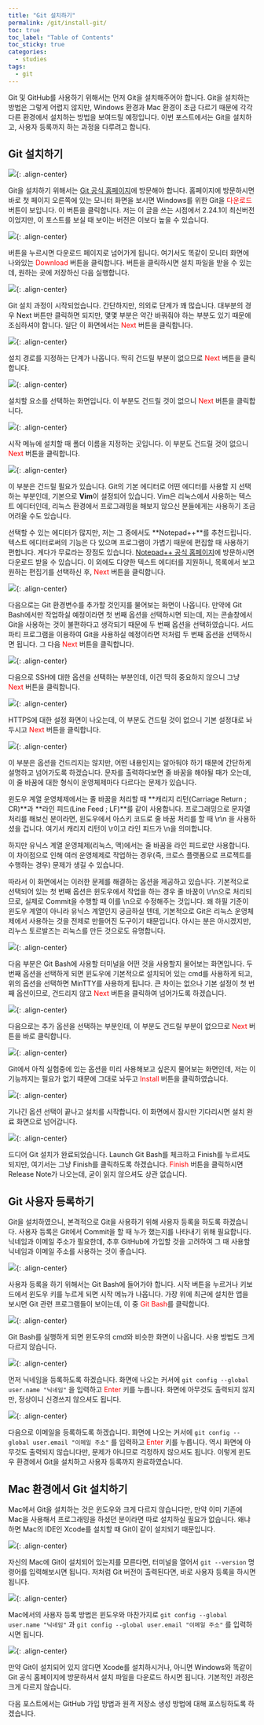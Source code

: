 ```yaml
---
title: "Git 설치하기"
permalink: /git/install-git/
toc: true
toc_label: "Table of Contents"
toc_sticky: true
categories:
  - studies
tags:
  - git
---
```


Git 및 GitHub를 사용하기 위해서는 먼저 Git을 설치해주어야 합니다. Git을 설치하는 방법은 그렇게 어렵지 않지만, Windows 환경과 Mac 환경이 조금 다르기 때문에 각각 다른 환경에서 설치하는 방법을 보여드릴 예정입니다. 이번 포스트에서는 Git을 설치하고, 사용자 등록까지 하는 과정을 다루려고 합니다.

## Git 설치하기

![](/assets/images/Git/001/01.png){: .align-center}

Git을 설치하기 위해서는 [Git 공식 홈페이지](https://git-scm.com/)에 방문해야 합니다. 홈페이지에 방문하시면 바로 첫 페이지 오른쪽에 있는 모니터 화면을 보시면 Windows를 위한 Git을 <span style="color:red">다운로드</span> 버튼이 보입니다. 이 버튼을 클릭합니다. 저는 이 글을 쓰는 시점에서 2.24.1이 최신버전이었지만, 이 포스트를 보실 때 보이는 버전은 이보다 높을 수 있습니다.

![](/assets/images/Git/001/02.png){: .align-center}

버튼을 누르시면 다운로드 페이지로 넘어가게 됩니다. 여기서도 똑같이 모니터 화면에 나와있는 <span style="color:red">Download</span> 버튼을 클릭합니다. 버튼을 클릭하시면 설치 파일을 받을 수 있는데, 원하는 곳에 저장하신 다음 실행합니다.

![](/assets/images/Git/001/03.png){: .align-center}

Git 설치 과정이 시작되었습니다. 간단하지만, 의외로 단계가 꽤 많습니다. 대부분의 경우 Next 버튼만 클릭하면 되지만, 몇몇 부분은 약간 바꿔줘야 하는 부분도 있기 때문에 조심하셔야 합니다. 일단 이 화면에서는 <span style="color:red">Next</span> 버튼을 클릭합니다.

![](/assets/images/Git/001/04.png){: .align-center}

설치 경로를 지정하는 단계가 나옵니다. 딱히 건드릴 부분이 없으므로 <span style="color:red">Next</span> 버튼을 클릭합니다.

![](/assets/images/Git/001/05.png){: .align-center}

설치할 요소를 선택하는 화면입니다. 이 부분도 건드릴 것이 없으니 <span style="color:red">Next</span> 버튼을 클릭합니다.

![](/assets/images/Git/001/06.png){: .align-center}

시작 메뉴에 설치할 때 폴더 이름을 지정하는 곳입니다. 이 부분도 건드릴 것이 없으니 <span style="color:red">Next</span> 버튼을 클릭합니다.

![](/assets/images/Git/001/07.png){: .align-center}

이 부분은 건드릴 필요가 있습니다. Git의 기본 에디터로 어떤 에디터를 사용할 지 선택하는 부분인데, 기본으로 **Vim**이 설정되어 있습니다. Vim은 리눅스에서 사용하는 텍스트 에디터인데, 리눅스 환경에서 프로그래밍을 해보지 않으신 분들에게는 사용하기 조금 어려울 수도 있습니다.

선택할 수 있는 에디터가 많지만, 저는 그 중에서도 **Notepad++**를 추천드립니다. 텍스트 에디터로써의 기능은 다 있으며 프로그램이 가볍기 때문에 편집할 때 사용하기 편합니다. 게다가 무료라는 장점도 있습니다. [Notepad++ 공식 홈페이지](https://notepad-plus-plus.org/downloads/)에 방문하시면 다운로드 받을 수 있습니다. 이 외에도 다양한 텍스트 에디터를 지원하니, 목록에서 보고 원하는 편집기를 선택하신 후, <span style="color:red">Next</span> 버튼을 클릭합니다.

![](/assets/images/Git/001/08.png){: .align-center}

다음으로는 Git 환경변수를 추가할 것인지를 물어보는 화면이 나옵니다. 만약에 Git Bash에서만 작업하실 예정이라면 첫 번째 옵션을 선택하시면 되는데, 저는 콘솔창에서 Git을 사용하는 것이 불편하다고 생각되기 때문에 두 번째 옵션을 선택하였습니다. 서드 파티 프로그램을 이용하여 Git을 사용하실 예정이라면 저처럼 두 번째 옵션을 선택하시면 됩니다. 그 다음 <span style="color:red">Next</span> 버튼을 클릭합니다.

![](/assets/images/Git/001/09.png){: .align-center}

다음으로 SSH에 대한 옵션을 선택하는 부분인데, 이건 딱히 중요하지 않으니 그냥 <span style="color:red">Next</span> 버튼을 클릭합니다.

![](/assets/images/Git/001/10.png){: .align-center}

HTTPS에 대한 설정 화면이 나오는데, 이 부분도 건드릴 것이 없으니 기본 설정대로 놔두시고 <span style="color:red">Next</span> 버튼을 클릭합니다.

![](/assets/images/Git/001/11.png){: .align-center}

이 부분은 옵션을 건드리지는 않지만, 어떤 내용인지는 알아둬야 하기 때문에 간단하게 설명하고 넘어가도록 하겠습니다. 문자를 출력하다보면 줄 바꿈을 해야될 때가 오는데, 이 줄 바꿈에 대한 형식이 운영체제마다 다르다는 문제가 있습니다.

윈도우 계열 운영체제에서는 줄 바꿈을 처리할 때 **캐리지 리턴(Carriage Return ; CR)**과 **라인 피드(Line Feed ; LF)**를 같이 사용합니다. 프로그래밍으로 문자열 처리를 해보신 분이라면, 윈도우에서 아스키 코드로 줄 바꿈 처리를 할 때 \r\n 을 사용하셨을 겁니다. 여기서 캐리지 리턴이 \r이고 라인 피드가 \n을 의미합니다.

하지만 유닉스 계열 운영체제(리눅스, 맥)에서는 줄 바꿈을 라인 피드로만 사용합니다. 이 차이점으로 인해 여러 운영체제로 작업하는 경우(즉, 크로스 플랫폼으로 프로젝트를 수행하는 경우) 문제가 생길 수 있습니다.

따라서 이 화면에서는 이러한 문제를 해결하는 옵션을 제공하고 있습니다. 기본적으로 선택되어 있는 첫 번째 옵션은 윈도우에서 작업을 하는 경우 줄 바꿈이 \r\n으로 처리되므로, 실제로 Commit을 수행할 때 이를 \n으로 수정해주는 것입니다. 왜 하필 기준이 윈도우 계열이 아니라 유닉스 계열인지 궁금하실 텐데, 기본적으로 Git은 리눅스 운영체제에서 사용하는 것을 전제로 만들어진 도구이기 때문입니다. 아시는 분은 아시겠지만, 리누스 토르발즈는 리눅스를 만든 것으로도 유명합니다.

![](/assets/images/Git/001/12.png){: .align-center}

다음 부분은 Git Bash에 사용할 터미널을 어떤 것을 사용할지 물어보는 화면입니다. 두 번째 옵션을 선택하게 되면 윈도우에 기본적으로 설치되어 있는 cmd를 사용하게 되고, 위의 옵션을 선택하면 MinTTY를 사용하게 됩니다. 큰 차이는 없으나 기본 설정이 첫 번째 옵션이므로, 건드리지 않고 <span style="color:red">Next</span> 버튼을 클릭하여 넘어가도록 하겠습니다.

![](/assets/images/Git/001/13.png){: .align-center}

다음으로는 추가 옵션을 선택하는 부분인데, 이 부분도 건드릴 부분이 없으므로 <span style="color:red">Next</span> 버튼을 바로 클릭합니다.

![](/assets/images/Git/001/14.png){: .align-center}

Git에서 아직 실험중에 있는 옵션을 미리 사용해보고 싶은지 물어보는 화면인데, 저는 이 기능까지는 필요가 없기 때문에 그대로 놔두고 <span style="color:red">Install</span> 버튼을 클릭하였습니다.

![](/assets/images/Git/001/15.png){: .align-center}

기나긴 옵션 선택이 끝나고 설치를 시작합니다. 이 화면에서 잠시만 기다리시면 설치 완료 화면으로 넘어갑니다.

![](/assets/images/Git/001/16.png){: .align-center}

드디어 Git 설치가 완료되었습니다. Launch Git Bash를 체크하고 Finish를 누르셔도 되지만, 여기서는 그냥 Finish를 클릭하도록 하겠습니다. <span style="color:red">Finish</span> 버튼을 클릭하시면 Release Note가 나오는데, 굳이 읽지 않으셔도 상관 없습니다.

## Git 사용자 등록하기

Git을 설치하였으니, 본격적으로 Git을 사용하기 위해 사용자 등록을 하도록 하겠습니다. 사용자 등록은 Git에서 Commit을 할 때 누가 했는지를 나타내기 위해 필요합니다. 닉네임과 이메일 주소가 필요한데, 추후 GitHub에 가입할 것을 고려하여 그 때 사용할 닉네임과 이메일 주소를 사용하는 것이 좋습니다.

![](/assets/images/Git/001/17.png){: .align-center}

사용자 등록을 하기 위해서는 Git Bash에 들어가야 합니다. 시작 버튼을 누르거나 키보드에서 윈도우 키를 누르게 되면 시작 메뉴가 나옵니다. 가장 위에 최근에 설치한 앱을 보시면 Git 관련 프로그램들이 보이는데, 이 중 <span style="color:red">Git Bash</span>를 클릭합니다.

![](/assets/images/Git/001/18.png){: .align-center}

Git Bash를 실행하게 되면 윈도우의 cmd와 비슷한 화면이 나옵니다. 사용 방법도 크게 다르지 않습니다.

![](/assets/images/Git/001/19.png){: .align-center}

먼저 닉네임을 등록하도록 하겠습니다. 화면에 나오는 커서에 `git config --global user.name "닉네임"` 을 입력하고 <span style="color:red">Enter</span> 키를 누릅니다. 화면에 아무것도 출력되지 않지만, 정상이니 신경쓰지 않으셔도 됩니다.

![](/assets/images/Git/001/20.png){: .align-center}

다음으로 이메일을 등록하도록 하겠습니다. 화면에 나오는 커서에 `git config --global user.email "이메일 주소"` 를 입력하고 <span style="color:red">Enter</span> 키를 누릅니다. 역시 화면에 아무것도 출력되지 않습니다만, 문제가 아니므로 걱정하지 않으셔도 됩니다. 이렇게 윈도우 환경에서 Git을 설치하고 사용자 등록까지 완료하였습니다.

## Mac 환경에서 Git 설치하기

Mac에서 Git을 설치하는 것은 윈도우와 크게 다르지 않습니다만, 만약 이미 기존에 Mac을 사용해서 프로그래밍을 하셨던 분이라면 따로 설치하실 필요가 없습니다. 왜냐하면 Mac의 IDE인 Xcode를 설치할 때 Git이 같이 설치되기 때문입니다.

![](/assets/images/Git/001/21.png){: .align-center}

자신의 Mac에 Git이 설치되어 있는지를 모른다면, 터미널을 열어서 `git --version` 명령어를 입력해보시면 됩니다. 저처럼 Git 버전이 출력된다면, 바로 사용자 등록을 하시면 됩니다.

![](/assets/images/Git/001/22.png){: .align-center}

Mac에서의 사용자 등록 방법은 윈도우와 마찬가지로 `git config --global user.name "닉네임"` 과 `git config --global user.email "이메일 주소"` 를 입력하시면 됩니다.

![](/assets/images/Git/001/23.png){: .align-center}

만약 Git이 설치되어 있지 않다면 Xcode를 설치하시거나, 아니면 Windows와 똑같이 Git 공식 홈페이지에 방문하셔서 설치 파일을 다운로드 하시면 됩니다. 기본적인 과정은 크게 다르지 않습니다.

다음 포스트에서는 GitHub 가입 방법과 원격 저장소 생성 방법에 대해 포스팅하도록 하겠습니다.